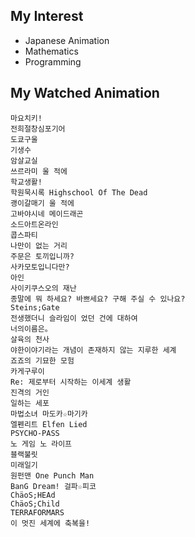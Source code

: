 ## My Interest

- Japanese Animation
- Mathematics
- Programming

## My Watched Animation
```
마요치키!
전희절창심포기어
도쿄구울
기생수
암살교실
쓰르라미 울 적에
학교생활!
학원묵시록 Highschool Of The Dead
괭이갈매기 울 적에
고바야시네 메이드래곤
소드아트온라인
콥스파티
나만이 없는 거리
주문은 토끼입니까?
사카모토입니다만?
아인
사이키쿠스오의 재난
종말에 뭐 하세요? 바쁘세요? 구해 주실 수 있나요?
Steins;Gate
전생했더니 슬라임이 었던 건에 대하여
너의이름은。
살육의 천사
야한이야기라는 개념이 존재하지 않는 지루한 세계
죠죠의 기묘한 모험
카게구루이
Re: 제로부터 시작하는 이세계 생활
진격의 거인
일하는 세포
마법소녀 마도카☆마기카
엘펜리트 Elfen Lied
PSYCHO-PASS
노 게임 노 라이프
블랙불릿
미래일기
원펀맨 One Punch Man
BanG Dream! 걸파☆피코
ChäoS;HEAd
ChäoS;Child
TERRAFORMARS
이 멋진 세계에 축복을!
```
